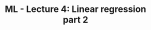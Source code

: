 ---
layout: single
title: "ML - Lecture 4: Linear regression part 2"
categories: Machine_learning
tags: ML
toc: true
author_profile: false
---